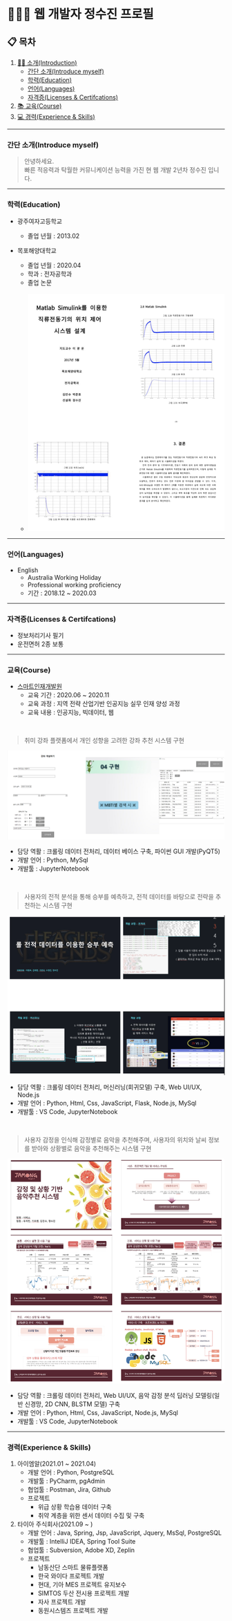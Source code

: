 # 👩🏻‍💻 웹 개발자 정수진 프로필

## 📋 목차
1. [👋🏻 소개(Introduction)](#간단-소개)
    - [간단 소개(Introduce myself)](#간단-소개introduce-myself)
    - [학력(Education)](#학력education)
    - [언어(Languages)](#언어languages)
    - [자격증(Licenses & Certifcations)](#자격증licenses--certifcations)
2. [📚 교육(Course)](#교육course)
3. [💻 경력(Experience & Skills)](#경력experience--skills)

<hr />

### 간단 소개(Introduce myself)
> 안녕하세요.  
> 빠른 적응력과 탁월한 커뮤니케이션 능력을 가진 현 웹 개발 2년차 정수진 입니다.

<hr />

### 학력(Education)
- 광주여자고등학교
    - 졸업 년월 : 2013.02
-  목포해양대학교
    - 졸업 년월 : 2020.04
    - 학과 : 전자공학과
    - 졸업 논문

    <br />

    - <img src="images/profile/graduation_thesis.png" alt="Matlab Simulink를 이용한 직류전동기의 위치 제어 시스템 설계" />

<hr />

### 언어(Languages)
- English
    - Australia Working Holiday
    - Professional working proficiency
    - 기간 : 2018.12 ~ 2020.03

<hr />

### 자격증(Licenses & Certifcations)
- 정보처리기사 필기
- 운전면허 2종 보통

<hr />

### 교육(Course)
- [스마트인재개발원](https://smhrd.or.kr)
    - 교육 기간 : 2020.06 ~ 2020.11
    - 교육 과정 : 지역 전략 산업기반 인공지능 실무 인재 양성 과정
    - 교육 내용 : 인공지능, 빅데이터, 웹

<br />


> 취미 강좌 플랫폼에서 개인 성향을 고려한 강좌 추천 시스템 구현  

<img src="images/project/project_1.png" alt="MBTI별 취미 추천 프로젝트" />

- 담당 역활 : 크롤링 데이터 전처리, 데이터 베이스 구축, 파이썬 GUI 개발(PyQT5)  
- 개발 언어 : Python, MySql  
- 개발툴 : JupyterNotebook

<br />

> 사용자의 전적 분석을 통해 승부를 예측하고, 전적 데이터를 바탕으로 전략을 추천하는 시스템 구현  

<img src="images/project/project_2.png" alt="리그오브레전드 전적 데이터를 이용한 승부 예측 프로젝트" />
 
- 담당 역활 : 크롤링 데이터 전처리, 머신러닝(회귀모델) 구축, Web UI/UX, Node.js  
- 개발 언어 : Python, Html, Css, JavaScript, Flask, Node.js, MySql  
- 개발툴 : VS Code, JupyterNotebook

<br />

> 사용자 감정을 인식해 감정별로 음악을 추천해주며, 사용자의 위치와 날씨 정보를 받아와 상황별로 음악을 추천해주는 시스템 구현  

<img src="images/project/project_3.png" alt="감정, 상황별 음악 추천 프로젝트" />

- 담당 역활 : 크롤링 데이터 전처리, Web UI/UX, 음악 감정 분석 딥러닝 모델링(일반 신경망, 2D CNN, BLSTM 모델) 구축  
- 개발 언어 : Python, Html, Css, JavaScript, Node.js, MySql  
- 개발툴 : VS Code, JupyterNotebook

<hr />

### 경력(Experience & Skills)

1. 아이엠알(2021.01 ~ 2021.04)
    - 개발 언어 : Python, PostgreSQL
    - 개발툴 : PyCharm, pgAdmin
    - 협업툴 : Postman, Jira, Github
    - 프로젝트
        - 위급 상황 학습용 데이터 구축
        - 취약 계층을 위한 센서 데이터 수집 및 구축
2. 타이아 주식회사(2021.09 ~ )
    - 개발 언어 : Java, Spring, Jsp, JavaScript, Jquery, MsSql, PostgreSQL
    - 개발툴 : IntelliJ IDEA, Spring Tool Suite
    - 협업툴 : Subversion, Adobe XD, Zeplin
    - 프로젝트
        - 남동산단 스마트 물류플랫폼
        - 한국 와이다 프로젝트 개발
        - 현대, 기아 MES 프로젝트 유지보수
        - SIMTOS 두산 전시용 프로젝트 개발
        - 자사 프로젝트 개발
        - 동원시스템즈 프로젝트 개발